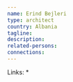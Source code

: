```yaml
---
name: Erind Bejleri
type: architect
country: Albania
tagline:
description:
related-persons:
connections:
---
```

Links:
*
